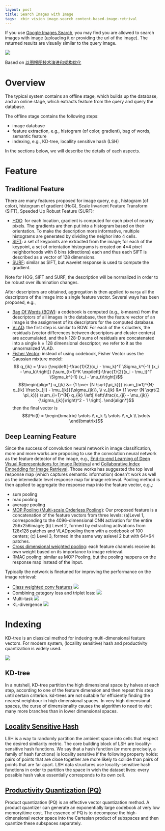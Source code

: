 ```yaml
---
layout: post
title: Search Images with Image
tags:  cbir vision image-search content-based-image-retrival
---
```


If you use [Google Images Search](https://images.google.com/), you may find you are allowed to search images with image (uploading it or providing the url of the image). The returned results are visually similar to the query image.

![](https://pic3.zhimg.com/80/v2-0a83fe1bd429e55df63704720f995e5a_hd.jpg)

Based on [以图搜图技术演进和架构优化](https://zhuanlan.zhihu.com/p/65306548?utm_source=wechat_session&utm_medium=social&utm_oi=794855414373183488)

# Overview

The typical system contains an offline stage, which builds up the database, and an online stage, which extracts feature from the query and query the database.

The offline stage contains the following steps:
- image database
- feature extraction, e.g., histogram (of color, gradient), bag of words, semantic feature
- indexing, e.g., KD-tree, locallity sensitive hash (LSH)

In the sections below, we will describe the details of each aspects.

# Feature

## Traditional Feature

There are many features proposed for image query, e.g., histogram (of color), histogram of gradient (HoG), Scale Invarient Feature Transform (SIFT), Speeded Up Robust Feature (SURF):
- [HOG](https://en.wikipedia.org/wiki/Histogram_of_oriented_gradients): for each location, gradient is computed for each pixel of nearby pixels. The gradients are then put into a histogram based on their orientation. To make the description more informative, multiple histograms are generated by dividing the neighor into 4 cells.
- [SIFT](https://en.wikipedia.org/wiki/Scale-invariant_feature_transform): a set of keypoints are extracted from the image; for each of the keypoint, a set of orientation histograms is created on 4×4 pixel neighborhoods with 8 bins (directions) each and thus each SIFT is described as a vector of 128 dimensions.
- [SURF](https://en.wikipedia.org/wiki/Speeded_up_robust_features): similar as SIFT, but wavelet response is used to compute the gradient.

Note for HOG, SIFT and SURF, the description will be normalized in order to be robust over illumination changes.

After descriptors are obtained, aggregation is then applied to `merge` all the descriptors of the image into a single feature vector. Several ways has been proposed, e.g.,
- [Bag Of Words (BOW)](https://en.wikipedia.org/wiki/Bag-of-words_model_in_computer_vision): a codebook is computed (e.g., k-means) from the descriptors of all images in the database, then the feature vector of an image is the assignment of its descriptors for the computed database.
- [VLAD](https://www.robots.ox.ac.uk/~vgg/publications/2013/arandjelovic13/arandjelovic13.pdf): the first step is similar to BOW. For each of the k clusters, the residuals (vector differences between descriptors and cluster centers) are accumulated, and the k 128-D sums of residuals are concatenated into a single k × 128 dimensional descriptor; we refer to it as the unnormalized VLAD.
- [Fisher Vector](http://www.vlfeat.org/api/citelist.html#CITEREF_perronnin06fisher): instead of using codebook, Fisher Vector uses the Gaussian mixture model:
$$ q_{ik} = \frac {\exp\left[-\frac{1}{2}(x_i - \mu_k)^T \Sigma_k^{-1} (x_i - \mu_k)\right]} {\sum_{t=1}^K \exp\left[-\frac{1}{2}(x_i - \mu_t)^T \Sigma_k^{-1} (x_i - \mu_t)\right]}$$
$$\begin{align*} u_{jk} &= {1 \over {N \sqrt{\pi_k}}} \sum_{i=1}^{N} q_{ik} \frac{x_{ji} - \mu_{jk}}{\sigma_{jk}}, \\ v_{jk} &= {1 \over {N \sqrt{2 \pi_k}}} \sum_{i=1}^{N} q_{ik} \left[ \left(\frac{x_{ji} - \mu_{jk}}{\sigma_{jk}}\right)^2 - 1 \right]. \end{align*}$$
then the final vector is $$\Phi(I) = \begin{bmatrix} \vdots \\ u_k \\ \vdots \\ v_k \\ \vdots \end{bmatrix}$$

## Deep Learning Feature

Since the success of convolution neural network in image classification, more and more works are proposing to use the convolution neural network as the feature detector of the image, e.g., [End-to-end Learning of Deep Visual Representations for Image Retrieval](https://arxiv.org/abs/1610.07940) and [Collaborative Index Embedding for Image Retrieval](https://www.computer.org/csdl/trans/tp/preprint/07867860.pdf). Those works has suggested the top level response map (which captures semantic information) doesn't work as well as the intemediate level response map for image retrieval. Pooling method is then applied to aggregate the response map into the feature vector, e.g.,:
- sum pooling
- max pooling
- average pooling
- [MOP Pooling (Multi-scale Orderless Pooling)](https://arxiv.org/abs/1403.1840): Our proposed feature is a concatenation of the feature vectors from three levels: (a)Level 1, corresponding to the 4096-dimensional CNN activation for the entire 256x256image; (b) Level 2, formed by extracting activations from 128x128 patches and VLADpooling them with a codebook of 100 centers; (c) Level 3, formed in the same way aslevel 2 but with 64*64 patches.
- [Cross dimensional weighted pooling](https://arxiv.org/abs/1512.04065): each feature channels receive its own weight based on its importance to image retrieval.
- [RMAC pooling](https://arxiv.org/pdf/1511.05879): similar as MOP Pooling, but the pooling happens on the response map instead of the input.

Typically the network is finetuned for improving the performance on the image retrieval:
- [Class weighted conv features](https://github.com/bikong2/retrieval-2017-cam)
![](https://pic2.zhimg.com/80/v2-f14d2c5acb1de4a0bd914aea44810aa5_hd.jpg)
- Combining category loss and triplet loss:
![](https://pic3.zhimg.com/80/v2-f0a6e08a32c00d74744d45df10ac9756_hd.jpg)
- Multi-task
![](https://pic2.zhimg.com/80/v2-4fef1ebb8b4b0a5e6f80610937a268c1_hd.jpg)
- KL-divergence
![](https://pic4.zhimg.com/80/v2-1a1370300389880292cd130fc0cfdd63_hd.jpg)

# Indexing

KD-tree is an classical method for indexing multi-dimensional feature vectors. For modern system, (locallity sensitive) hash and productivity quantization is widely used.

![](https://pic4.zhimg.com/80/v2-2db801926961c3fdbdbbe4160a8a9c7f_hd.jpg)

## KD-tree

In a nutshell, KD-tree partition the high dimensional space by halves at each step, according to one of the feature dimension and then repeat this step until certain criterion. kd-trees are not suitable for efficiently finding the nearest neighbour in high dimensional spaces. In very high dimensional spaces, the curse of dimensionality causes the algorithm to need to visit many more branches than in lower dimensional spaces.

## [Locality Sensitive Hash](https://link.zhihu.com/?target=https%3A//github.com/FALCONN-LIB/FALCONN)

LSH is a way to randomly partition the ambient space into cells that respect the desired similarity metric. The core building block of LSH are locality-sensitive hash functions. We say that a hash function (or more precisely, a family of hash functions) is locality sensitive if the following property holds: pairs of points that are close together are more likely to collide than pairs of points that are far apart. LSH data structures use locality-sensitive hash functions in order to partition the space in wich the dataset lives: every possible hash value essentially corresponds to its own cell.

## [Productivity Quantization (PQ)](https://github.com/facebookresearch/faiss)

Product quantization (PQ) is an effective vector quantization method. A product quantizer can generate an exponentially large codebook at very low memory/time cost. The essence of PQ is to decompose the high-dimensional vector space into the Cartesian product of subspaces and then quantize these subspaces separately. 
